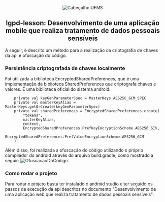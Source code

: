 <div align="center">

<img alt="Cabeçalho UFMS" src="https://raw.githubusercontent.com/nes-facom/templates/main/.assets/cabecalho_docs.png" />

## lgpd-lesson: Desenvolvimento de uma aplicação mobile que realiza tratamento de dados pessoais sensíveis

</div>

A seguir, é descrito um método para a realização da criptografia de chaves da api e ofuscação do código.
  
### Persistência criptografada de chaves localmente

Foi utilizada a biblioteca EncryptedSharedPreferences, que é uma implementação da biblioteca SharedPreferences que criptografa chaves e valores. É uma biblioteca oficial do sistema android.


```
    private val keyGenParameterSpec = MasterKeys.AES256_GCM_SPEC
    private val masterKeyAlias = MasterKeys.getOrCreate(keyGenParameterSpec)
    private val sharedPreferences = EncryptedSharedPreferences.create(
        "tokens",
        masterKeyAlias,
        context,
        EncryptedSharedPreferences.PrefKeyEncryptionScheme.AES256_SIV,
        EncryptedSharedPreferences.PrefValueEncryptionScheme.AES256_GCM
    )
```

Além disso, foi realizada a ofuscação do código utilizando o próprio compilador do android através do arquivo build.gradle, como mostrado a seguir: 
![OfuscacaoDoCodigo](https://user-images.githubusercontent.com/36047428/201571168-2b292456-cd74-4123-a6ef-0e87164782e1.png)

### Como rodar o projeto

Para rodar o projeto basta ter instalado o android studio e ter seguido os passos de execução da api descritos no documento "Desenvolvimento de uma aplicação web que realiza tratamento de dados pessoais sensíveis".
